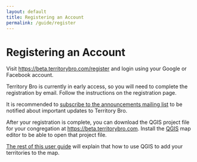 ```yaml
---
layout: default
title: Registering an Account
permalink: /guide/register
---
```


# Registering an Account

Visit <https://beta.territorybro.com/register> and login using your Google or Facebook account.

Territory Bro is currently in early access, so you will need to complete the registration by email. Follow the instructions on the registration page.

It is recommended to [subscribe to the announcements mailing list](https://groups.google.com/forum/#!forum/territory-bro-announcements/join) to be notified about important updates to Territory Bro.

After your registration is complete, you can download the QGIS project file for your congregation at <https://beta.territorybro.com>. Install the [QGIS](https://qgis.org/) map editor to be able to open that project file.

[The rest of this user guide](/guide) will explain that how to use QGIS to add your territories to the map.   
